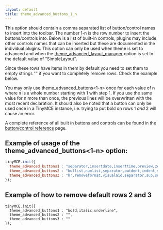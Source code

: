 ```yaml
---
layout: default
title: theme_advanced_buttons_1_n
---
```


This option should contain a comma separated list of button/control names to insert into the toolbar. The number 1-n is the row number to insert the buttons/controls into. Below is a list of built-in controls, plugins may include other controls names that can be inserted but these are documented in the individual plugins. This option can only be used when theme is set to advanced and when the [theme_advanced_layout_manager](../configuration/Configuration3x@theme_advanced_layout_manager) option is set to the default value of "SimpleLayout".

Since these rows have items in them by default you need to set them to empty strings "" if you want to completely remove rows. Check the example below.

You may only use theme_advanced_buttons<1-n> once for each value of n where n is a whole number starting with 1 with step 1\. If you use the same value for n more than once, the previous lines will be overwritten with the most recent declaration. It should also be noted that a button can only be used once in a TinyMCE instance, i.e. trying to put bold on rows 1 _and_ 2 will cause an error.

A complete reference of all built in buttons and controls can be found in the [button/control reference](/reference/buttons/) page.

## Example of usage of the theme_advanced_buttons<1-n> option:

```js
tinyMCE.init({
  theme_advanced_buttons1 : "separator,insertdate,inserttime,preview,zoom,separator,forecolor,backcolor",
  theme_advanced_buttons2 : "bullist,numlist,separator,outdent,indent,separator,undo,redo,separator",
  theme_advanced_buttons3 : "hr,removeformat,visualaid,separator,sub,sup,separator,charmap"
});
```

## Example of how to remove default rows 2 and 3

```JS
tinyMCE.init({
  theme_advanced_buttons1 : "bold,italic,underline",
  theme_advanced_buttons2 : "",
  theme_advanced_buttons3 : ""
});
```
